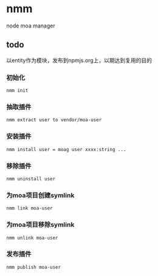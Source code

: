 # nmm

node moa manager


## todo

以entity作为模块，发布到npmjs.org上，以期达到复用的目的

### 初始化

```
nmm init
```

### 抽取插件

```
nmm extract user to vendor/moa-user
```

### 安装插件

```
nmm install user = moag user xxxx:string ...
```

### 移除插件

```
nmm uninstall user
```

### 为moa项目创建symlink

```
nmm link moa-user
```

### 为moa项目移除symlink

```
nmm unlink moa-user
```

### 发布插件


```
nmm publish moa-user
```
